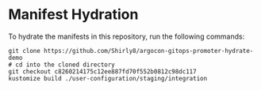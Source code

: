 # Manifest Hydration

To hydrate the manifests in this repository, run the following commands:

```shell
git clone https://github.com/Shirly8/argocon-gitops-promoter-hydrate-demo
# cd into the cloned directory
git checkout c8260214175c12ee887fd70f552b0812c98dc117
kustomize build ./user-configuration/staging/integration
```
